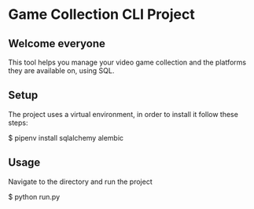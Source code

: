 # Game Collection CLI Project

## Welcome everyone

This tool helps you manage your video game collection and the platforms they are available on, using SQL.

## Setup

The project uses a virtual environment, in order to install it follow these steps:

$ pipenv install sqlalchemy alembic

## Usage

Navigate to the directory and run the project

$ python run.py

